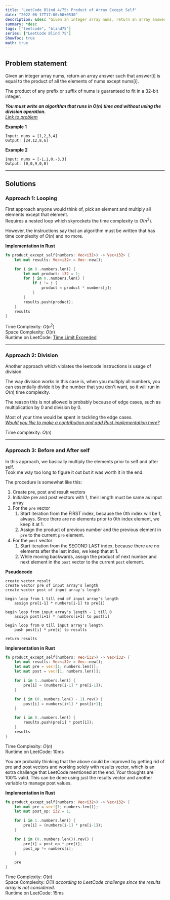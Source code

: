 ```yaml
---
title: "LeetCode Blind 4/75: Product of Array Except Self"
date: "2022-06-17T17:00:00+0530"
description: &desc "Given an integer array nums, return an array answer such that answer[i] is equal to the product of all the elements of nums except nums[i]."
summary: *desc
tags: ["leetcode", "blind75"]
series: ["LeetCode Blind 75"]
ShowToc: true
math: true
---
```


## Problem statement
Given an integer array nums, return an array answer such that answer[i] is equal to the product of all the elements of nums except nums[i].  

The product of any prefix or suffix of nums is guaranteed to fit in a 32-bit integer.  

***You must write an algorithm that runs in O(n) time and without using the division operation.***  
[*Link to problem*](https://leetcode.com/problems/product-of-array-except-self/)

**Example 1**
```
Input: nums = [1,2,3,4]
Output: [24,12,8,6]
```

**Example 2**
```
Input: nums = [-1,1,0,-3,3]
Output: [0,0,9,0,0]
```

---

## Solutions
### Approach 1: Looping
First approach anyone would think of, pick an element and multiply all elements except that element.  
Requires a nested loop which skyrockets the time complexity to $O(n^2)$.  

However, the instructions say that an algorithm must be written that has time complexity of $O(n)$ and no more.

**Implementation in Rust**
```rs
fn product_except_self(numbers: Vec<i32>) -> Vec<i32> {
    let mut results: Vec<i32> = Vec::new();

    for i in 0..numbers.len() {
        let mut product: i32 = 1;
        for j in 0..numbers.len() {
            if i != j {
                product = product * numbers[j];
            }
        }
        results.push(product);
    }
    results
}
```

Time Complexity: $O(n^2)$  
Space Complexity: $O(n)$  
Runtime on LeetCode: [Time Limit Exceeded](https://leetcode.com/submissions/detail/724376020/)

---

### Approach 2: Division
Another approach which violates the leetcode instructions is usage of division.  

The way division works in this case is, when you multiply all numbers, you can essentially divide it by
the number that you don't want, so it will run in $O(n)$ time complexity.  

The reason this is not allowed is probably because of edge cases, such as multiplication by 0 and division by 0.

Most of your time would be spent in tackling the edge cases.  
[*Would you like to make a contribution and add Rust implementation here?*](https://github.com/rustyxlol/rustyxlol.github.io/tree/master/content/posts/blind75)

Time complexity: $O(n)$  

---

### Approach 3: Before and After self
In this approach, we basically multiply the elements prior to self and after self.  
Took me way too long to figure it out but it was worth it in the end.  

The procedure is somewhat like this:
1. Create pre, post and result vectors
2. Initialize pre and post vectors with 1, their length must be same as input array
3. For the `pre` vector
   1. Start iteration from the FIRST index, because the 0th index will be 1, always. Since there are no elements prior to 0th index element, we keep it at 1.
   2. Assign the product of previous number and the previous element in `pre` to the current `pre` element.
4. For the `post` vector
   1. Start iteration from the SECOND LAST index, because there are no elements after the last index, we keep that at **1**.
   2. While moving backwards, assign the product of next number and next element in the `post` vector to the current `post` element.

**Pseudocode**
```text
create vector result 
create vector pre of input array's length
create vector post of input array's length

begin loop from 1 till end of input array's length
    assign pre[i-1] * numbers[i-1] to pre[i]

begin loop from input array's length - 1 till 0
    assign post[i+1] * numbers[i+1] to post[i]

begin loop from 0 till input array's length
    push post[i] * pre[i] to results

return results
```

**Implementation in Rust**
```rs
fn product_except_self(numbers: Vec<i32>) -> Vec<i32> {
    let mut results: Vec<i32> = Vec::new();
    let mut pre = vec![1; numbers.len()];
    let mut post = vec![1; numbers.len()];

    for i in 1..numbers.len() {
        pre[i] = (numbers[i-1] * pre[i-1]);
    }

    for i in (0..numbers.len() - 1).rev() {
        post[i] = numbers[i+1] * post[i+1];
    }

    for i in 0..numbers.len() {
        results.push(pre[i] * post[i]);
    }
    results
}
```

Time Complexity: $O(n)$  
Runtime on LeetCode: $10$ms  

You are probably thinking that the above could be improved by getting rid of pre and post vectors and working
solely with results vector, which is an extra challenge that LeetCode mentioned at the end. Your thoughts are
100% valid. This can be done using just the results vector and another variable to manage post values.

**Implementation in Rust**
```rs
fn product_except_self(numbers: Vec<i32>) -> Vec<i32> {
    let mut pre = vec![1; numbers.len()];
    let mut post_op: i32 = 1;

    for i in 1..numbers.len() {
        pre[i] = (numbers[i-1] * pre[i-1]);
    }

    for i in (0..numbers.len()).rev() {
        pre[i] = post_op * pre[i];
        post_op *= numbers[i];
    }

    pre
}
```

Time Complexity: $O(n)$  
Space Complexity: $O(1)$ *according to LeetCode challenge since the results array is not considered*.  
Runtime on LeetCode: $15$ms